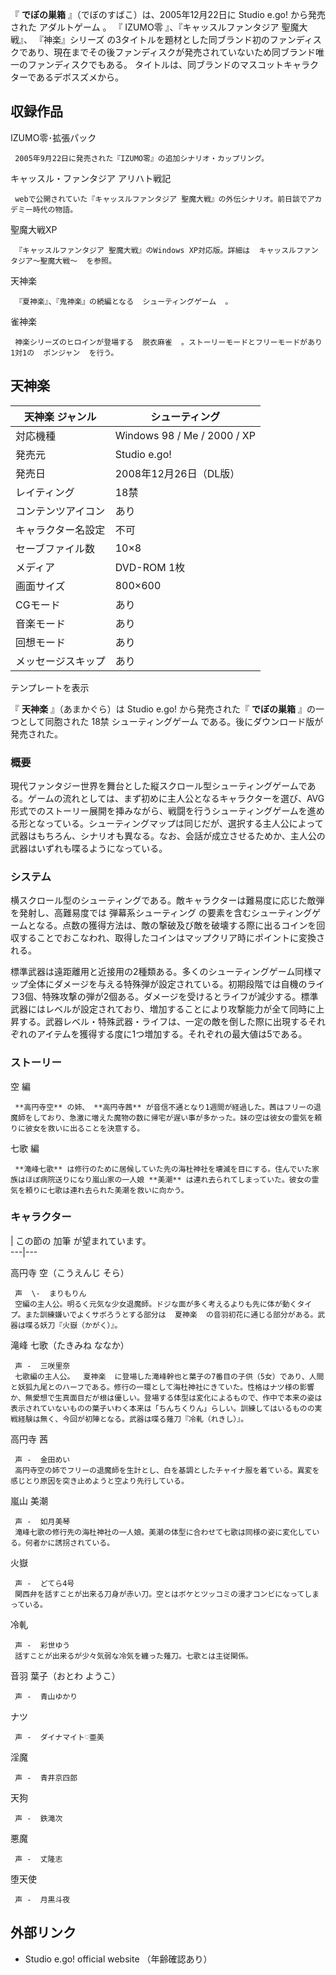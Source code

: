 『 **でぼの巣箱** 』（でぼのすばこ）は、2005年12月22日に  Studio e.go!  から発売された  アダルトゲーム  。 『
IZUMO零  』、『キャッスルファンタジア 聖魔大戦』、  『神楽』シリーズ
の3タイトルを題材とした同ブランド初のファンディスクであり、現在までその後ファンディスクが発売されていないため同ブランド唯一のファンディスクでもある。
タイトルは、同ブランドのマスコットキャラクターであるデボスズメから。

##  収録作品



IZUMO零･拡張パック

     2005年9月22日に発売された『IZUMO零』の追加シナリオ・カップリング。 
キャッスル・ファンタジア アリハト戦記

     webで公開されていた『キャッスルファンタジア 聖魔大戦』の外伝シナリオ。前日談でアカデミー時代の物語。 
聖魔大戦XP

     『キャッスルファンタジア 聖魔大戦』のWindows XP対応版。詳細は  キャッスルファンタジア〜聖魔大戦〜  を参照。 
天神楽

     『夏神楽』、『鬼神楽』の続編となる  シューティングゲーム  。 
雀神楽

     神楽シリーズのヒロインが登場する  脱衣麻雀  。ストーリーモードとフリーモードがあり1対1の  ポンジャン  を行う。 

##  天神楽



天神楽  ジャンル  |  シューティング   
---|---  
対応機種  |  Windows  98  /  Me  /  2000  /  XP   
発売元  |  Studio e.go!   
発売日  |  2008年12月26日（DL版）   
レイティング  |  18禁   
コンテンツアイコン  |  あり   
キャラクター名設定  |  不可   
セーブファイル数  |  10×8   
メディア  |  DVD-ROM 1枚   
画面サイズ  |  800×600   
CGモード  |  あり   
音楽モード  |  あり   
回想モード  |  あり   
メッセージスキップ  |  あり   
テンプレートを表示  
  
『 **天神楽** 』（あまかぐら）は  Studio e.go!  から発売された『 **でぼの巣箱** 』の一つとして同胞された  18禁
シューティングゲーム  である。後にダウンロード版が発売された。

###  概要



現代ファンタジー世界を舞台とした縦スクロール型シューティングゲームである。ゲームの流れとしては、まず初めに主人公となるキャラクターを選び、AVG形式でのストーリー展開を挿みながら、戦闘を行うシューティングゲームを進める形となっている。シューティングマップは同じだが、選択する主人公によって武器はもちろん、シナリオも異なる。なお、会話が成立させるためか、主人公の武器はいずれも喋るようになっている。

###  システム



横スクロール型のシューティングである。敵キャラクターは難易度に応じた敵弾を発射し、高難易度では  弾幕系シューティング
の要素を含むシューティングゲームとなる。点数の獲得方法は、敵の撃破及び敵を破壊する際に出るコインを回収することでおこなわれ、取得したコインはマップクリア時にポイントに変換される。

標準武器は遠距離用と近接用の2種類ある。多くのシューティングゲーム同様マップ全体にダメージを与える特殊弾が設定されている。初期段階では自機のライフ3個、特殊攻撃の弾が2個ある。ダメージを受けるとライフが減少する。標準武器にはレベルが設定されており、増加することにより攻撃能力が全て同時に上昇する。武器レベル・特殊武器・ライフは、一定の敵を倒した際に出現するそれぞれのアイテムを獲得する度に1つ増加する。それぞれの最大値は5である。

###  ストーリー



空 編

     **高円寺空** の姉、 **高円寺茜** が音信不通となり1週間が経過した。茜はフリーの退魔師をしており、急激に増えた魔物の数に帰宅が遅い事が多かった。妹の空は彼女の霊気を頼りに彼女を救いに出ることを決意する。 
七歌 編

     **滝峰七歌** は修行のために居候していた先の海杜神社を壊滅を目にする。住んでいた家族はほぼ病院送りになり嵐山家の一人娘 **美潮** は連れ去られてしまっていた。彼女の霊気を頼りに七歌は連れ去られた美潮を救いに向かう。 

###  キャラクター



|  この節の  加筆  が望まれています。  
---|---  
  
高円寺 空（こうえんじ そら）

     声  \-  まりもりん 
     空編の主人公。明るく元気な少女退魔師。ドジな面が多く考えるよりも先に体が動くタイプ。また訓練嫌いでよくサボろうとする部分は  夏神楽  の音羽初花に通じる部分がある。武器は喋る妖刀『火嶽（かがく）』。 
滝峰 七歌（たきみね ななか）

     声 -  三咲里奈 
     七歌編の主人公。  夏神楽  に登場した滝峰幹也と葉子の7番目の子供（5女）であり、人間と妖狐九尾とのハーフである。修行の一環として海杜神社にきていた。性格はナツ様の影響か、無愛想で生真面目だが根は優しい。登場する体型は変化によるもので、作中で本来の姿は表示されていないものの葉子いわく本来は「ちんちくりん」らしい。訓練してはいるものの実戦経験は無く、今回が初陣となる。武器は喋る薙刀『冷軋（れきし）』。 
高円寺 茜

     声 -  金田めい 
     高円寺空の姉でフリーの退魔師を生計とし、白を基調としたチャイナ服を着ている。異変を感じとり原因を突き止めようと空より先行している。 
嵐山 美潮

     声 -  如月美琴 
     滝峰七歌の修行先の海杜神社の一人娘。美潮の体型に合わせて七歌は同様の姿に変化している。何者かに誘拐されている。 
火嶽

     声 -  どてら4号 
     関西弁を話すことが出来る刀身が赤い刀。空とはボケとツッコミの漫才コンビになってしまっている。 
冷軋

     声 -  彩世ゆう 
     話すことが出来るが少々気弱な冷気を纏った薙刀。七歌とは主従関係。 
音羽 葉子（おとわ ようこ）

     声 -  青山ゆかり 
ナツ

     声 -  ダイナマイト♡亜美 
淫魔

     声 -  青井京四郎 
天狗

     声 -  鉄滝次 
悪魔

     声 -  丈隆志 
堕天使

     声 -  月黒斗夜 

##  外部リンク



  * Studio e.go! official website  （年齢確認あり） 

